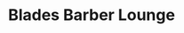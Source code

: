 ---
title: "Blades Barber Lounge"
url: /englefield-green/blades-barber-lounge/
shop: hairdresser
---